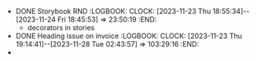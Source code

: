 - DONE Storybook RND
  :LOGBOOK:
  CLOCK: [2023-11-23 Thu 18:55:34]--[2023-11-24 Fri 18:45:53] =>  23:50:19
  :END:
	- decorators in stories
- DONE Heading issue on invoice
  :LOGBOOK:
  CLOCK: [2023-11-23 Thu 19:14:41]--[2023-11-28 Tue 02:43:57] =>  103:29:16
  :END:
-